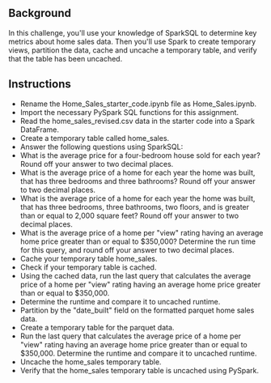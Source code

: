 ## Background
In this challenge, you'll use your knowledge of SparkSQL to determine key metrics about home sales data. Then you'll use Spark to create temporary views, partition the data, cache and uncache a temporary table, and verify that the table has been uncached.
## Instructions
- Rename the Home_Sales_starter_code.ipynb file as Home_Sales.ipynb.
- Import the necessary PySpark SQL functions for this assignment.
- Read the home_sales_revised.csv data in the starter code into a Spark DataFrame.
- Create a temporary table called home_sales.
- Answer the following questions using SparkSQL:
-    What is the average price for a four-bedroom house sold for each year? Round off your answer to two decimal places.
-    What is the average price of a home for each year the home was built, that has three bedrooms and three bathrooms? Round off your answer to two decimal places.
-    What is the average price of a home for each year the home was built, that has three bedrooms, three bathrooms, two floors, and is greater than or equal to 2,000 square 
     feet? Round off your answer to two decimal places.
-    What is the average price of a home per "view" rating having an average home price greater than or equal to $350,000? Determine the run time for this query, and round 
     off your answer to two decimal places.
- Cache your temporary table home_sales.
- Check if your temporary table is cached.
- Using the cached data, run the last query that calculates the average price of a home per "view" rating having an average home price greater than or equal to $350,000.
- Determine the runtime and compare it to uncached runtime.
- Partition by the "date_built" field on the formatted parquet home sales data.
- Create a temporary table for the parquet data.
- Run the last query that calculates the average price of a home per "view" rating having an average home price greater than or equal to $350,000. Determine the runtime and 
  compare it to uncached runtime.
- Uncache the home_sales temporary table.
- Verify that the home_sales temporary table is uncached using PySpark.

